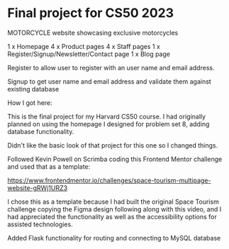 # Final project for CS50 2023

MOTORCYCLE website showcasing exclusive motorcycles

1 x Homepage
4 x Product pages
4 x Staff pages
1 x Register/Signup/Newsletter/Contact page
1 x Blog page

Register to allow user to register with an user name and email address.

Signup to get user name and email address and validate them against existing database

How I got here:

This is the final project for my Harvard CS50 course. I had originally planned on using the homepage I designed for problem set 8, adding database functionality.

Didn't like the basic look of that project for this one so I changed things.

Followed Kevin Powell on Scrimba coding this Frontend Mentor challenge and used that as a template:

https://www.frontendmentor.io/challenges/space-tourism-multipage-website-gRWj1URZ3

I chose this as a template because I had built the original Space Tourism challenge copying the Figma design following along with this video, and I had appreciated the functionality as well as the accessibility options for assisted technologies.

Added Flask functionality for routing and connecting to MySQL database
